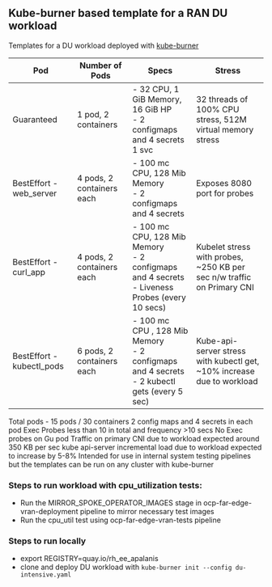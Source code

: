 ## Kube-burner based template for a RAN DU workload

Templates for a DU workload deployed with [kube-burner](https://github.com/kube-burner/kube-burner)

| Pod | Number of Pods | Specs | Stress |
|-----|----------------|-------| ------- |
| Guaranteed | 1 pod, 2 containers | - 32 CPU, 1 GiB Memory, 16 GiB HP<br>- 2 configmaps and 4 secrets<br> 1 svc<br> | 32 threads of 100% CPU stress, 512M virtual memory stress |
| BestEffort - web_server | 4 pods, 2 containers each | - 100 mc CPU, 128 Mib Memory<br>- 2 configmaps and 4 secrets<br> | Exposes 8080 port for probes |
| BestEffort - curl_app | 4 pods, 2 containers each | - 100 mc CPU, 128 Mib Memory<br>- 2 configmaps and 4 secrets<br>- Liveness Probes (every 10 secs)| Kubelet stress with probes, ~250 KB per sec n/w traffic on Primary CNI |
| BestEffort - kubectl_pods | 6 pods, 2 containers each | - 100 mc CPU , 128 Mib Memory<br>- 2 configmaps and 4 secrets<br>- 2 kubectl gets (every 5 sec) | Kube-api-server stress with kubectl get, ~10% increase due to workload |

Total pods - 15 pods / 30 containers
2 config maps and 4 secrets in each pod
Exec Probes less than 10 in total and frequency >10 secs
No Exec probes on Gu pod
Traffic on primary CNI due to workload expected around 350 KB per sec
kube api-server incremental load due to workload expected to increase by 5-8% 
Intended for use in internal system testing pipelines but the templates can be run on any cluster with kube-burner

### Steps to run workload with cpu_utilization tests:

* Run the MIRROR_SPOKE_OPERATOR_IMAGES stage in ocp-far-edge-vran-deployment pipeline to mirror necessary test images
* Run the cpu_util test using ocp-far-edge-vran-tests pipeline

### Steps to run locally
* export REGISTRY=quay.io/rh_ee_apalanis
* clone and deploy DU workload with `kube-burner init --config du-intensive.yaml`
